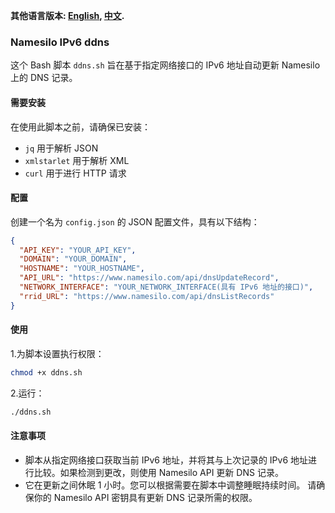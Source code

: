 **其他语言版本: [English](README.md), [中文](README_zh.md).**
### Namesilo IPv6 ddns

这个 Bash 脚本 `ddns.sh` 旨在基于指定网络接口的 IPv6 地址自动更新 Namesilo 上的 DNS 记录。

#### 需要安装

在使用此脚本之前，请确保已安装：

- `jq` 用于解析 JSON
- `xmlstarlet` 用于解析 XML
- `curl` 用于进行 HTTP 请求

#### 配置

创建一个名为 `config.json` 的 JSON 配置文件，具有以下结构：

```json
{
  "API_KEY": "YOUR_API_KEY",
  "DOMAIN": "YOUR_DOMAIN",
  "HOSTNAME": "YOUR_HOSTNAME",
  "API_URL": "https://www.namesilo.com/api/dnsUpdateRecord",
  "NETWORK_INTERFACE": "YOUR_NETWORK_INTERFACE(具有 IPv6 地址的接口)",
  "rrid_URL": "https://www.namesilo.com/api/dnsListRecords"
}
```
#### 使用
1.为脚本设置执行权限：
```bash
chmod +x ddns.sh
```
2.运行：
```bash
./ddns.sh
```
#### 注意事项
- 脚本从指定网络接口获取当前 IPv6 地址，并将其与上次记录的 IPv6 地址进行比较。如果检测到更改，则使用 Namesilo API 更新 DNS 记录。
- 它在更新之间休眠 1 小时。您可以根据需要在脚本中调整睡眠持续时间。
请确保你的 Namesilo API 密钥具有更新 DNS 记录所需的权限。
